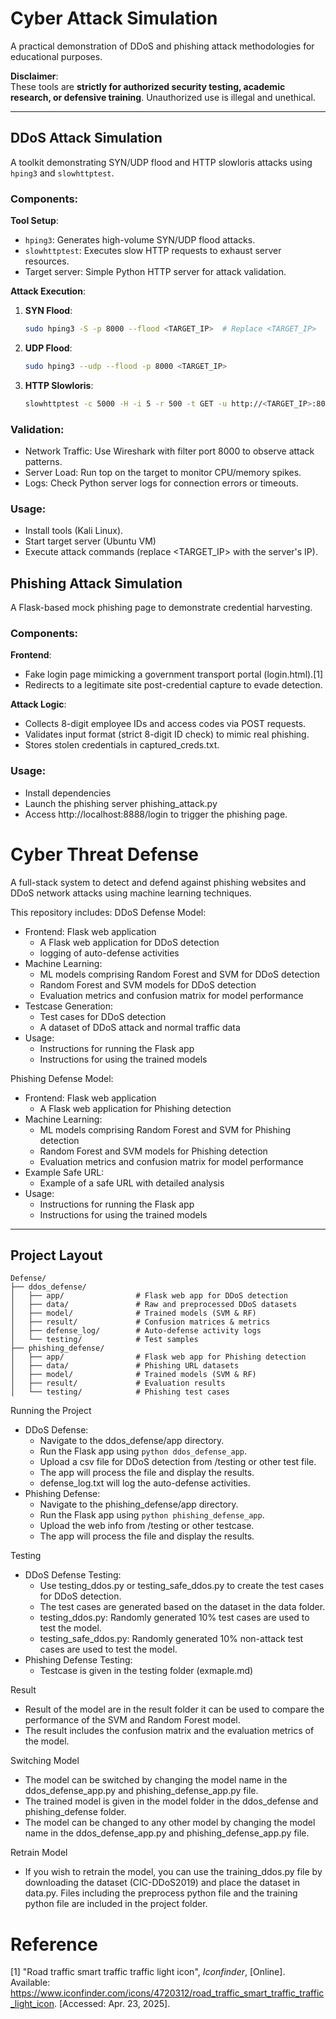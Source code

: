 # Cyber Attack Simulation  
A practical demonstration of DDoS and phishing attack methodologies for educational purposes.  

**Disclaimer**:  
These tools are **strictly for authorized security testing, academic research, or defensive training**. Unauthorized use is illegal and unethical.  

---

## DDoS Attack Simulation  
A toolkit demonstrating SYN/UDP flood and HTTP slowloris attacks using `hping3` and `slowhttptest`.  

### Components:  
**Tool Setup**:  
- `hping3`: Generates high-volume SYN/UDP flood attacks.  
- `slowhttptest`: Executes slow HTTP requests to exhaust server resources.  
- Target server: Simple Python HTTP server for attack validation. 

**Attack Execution**:  
1. **SYN Flood**:  
   ```bash  
   sudo hping3 -S -p 8000 --flood <TARGET_IP>  # Replace <TARGET_IP>
2. **UDP Flood**:
   ```bash  
   sudo hping3 --udp --flood -p 8000 <TARGET_IP>
3. **HTTP Slowloris**:
    ```bash  
   slowhttptest -c 5000 -H -i 5 -r 500 -t GET -u http://<TARGET_IP>:8000 -x 24 -p 10
 ### Validation:
- Network Traffic: Use Wireshark with filter port 8000 to observe attack patterns.
- Server Load: Run top on the target to monitor CPU/memory spikes.
- Logs: Check Python server logs for connection errors or timeouts.
 ### Usage:
 - Install tools (Kali Linux).
- Start target server (Ubuntu VM)
- Execute attack commands (replace <TARGET_IP> with the server's IP).



## Phishing Attack Simulation
A Flask-based mock phishing page to demonstrate credential harvesting.

### Components:  
**Frontend**:
- Fake login page mimicking a government transport portal (login.html).[1]
- Redirects to a legitimate site post-credential capture to evade detection.
  
**Attack Logic**:  
- Collects 8-digit employee IDs and access codes via POST requests.
- Validates input format (strict 8-digit ID check) to mimic real phishing.
- Stores stolen credentials in captured_creds.txt.
 ### Usage:
- Install dependencies
- Launch the phishing server phishing_attack.py
- Access http://localhost:8888/login to trigger the phishing page.

# Cyber Threat Defense

A full-stack system to detect and defend against phishing websites and DDoS network attacks using machine learning techniques.

This repository includes:
DDoS Defense Model:
- Frontend: Flask web application
  - A Flask web application for DDoS detection
  - logging of auto-defense activities
- Machine Learning:
  - ML models comprising Random Forest and SVM for DDoS detection
  - Random Forest and SVM models for DDoS detection
  - Evaluation metrics and confusion matrix for model performance
- Testcase Generation:
  - Test cases for DDoS detection
  - A dataset of DDoS attack and normal traffic data
- Usage:
  - Instructions for running the Flask app
  - Instructions for using the trained models


Phishing Defense Model:
- Frontend: Flask web application
  - A Flask web application for Phishing detection
- Machine Learning:
  - ML models comprising Random Forest and SVM for Phishing detection
  - Random Forest and SVM models for Phishing detection
  - Evaluation metrics and confusion matrix for model performance
- Example Safe URL:
  - Example of a safe URL with detailed analysis
- Usage:
  - Instructions for running the Flask app
  - Instructions for using the trained models
---

## Project Layout

```
Defense/
├── ddos_defense/
│   ├── app/                # Flask web app for DDoS detection
│   ├── data/               # Raw and preprocessed DDoS datasets
│   ├── model/              # Trained models (SVM & RF)
│   ├── result/             # Confusion matrices & metrics
│   ├── defense_log/        # Auto-defense activity logs
│   └── testing/            # Test samples
├── phishing_defense/
│   ├── app/                # Flask web app for Phishing detection
│   ├── data/               # Phishing URL datasets
│   ├── model/              # Trained models (SVM & RF)
│   ├── result/             # Evaluation results
│   └── testing/            # Phishing test cases
```

Running the Project
- DDoS Defense:
  - Navigate to the ddos_defense/app directory.
  - Run the Flask app using `python ddos_defense_app`.
  - Upload a csv file for DDoS detection from /testing or other test file.
  - The app will process the file and display the results.
  - defense_log.txt will log the auto-defense activities.
- Phishing Defense:
  - Navigate to the phishing_defense/app directory.
  - Run the Flask app using `python phishing_defense_app`.
  - Upload the web info from /testing or other testcase.
  - The app will process the file and display the results.

Testing
- DDoS Defense Testing:
  - Use testing_ddos.py or testing_safe_ddos.py to create the test cases for DDoS detection. 
  - The test cases are generated based on the dataset in the data folder.
  - testing_ddos.py: Randomly generated 10% test cases are used to test the model.
  - testing_safe_ddos.py: Randomly generated 10% non-attack test cases are used to test the model.
- Phishing Defense Testing:
  - Testcase is given in the testing folder (exmaple.md)

Result
  - Result of the model are in the result folder it can be used to compare the performance of the SVM and Random Forest model.
  - The result includes the confusion matrix and the evaluation metrics of the model.

Switching Model
  - The model can be switched by changing the model name in the ddos_defense_app.py and phishing_defense_app.py file.
  - The trained model is given in the model folder in the ddos_defense and phishing_defense folder.
  - The model can be changed to any other model by changing the model name in the ddos_defense_app.py and phishing_defense_app.py file.

Retrain Model 
  - If you wish to retrain the model, you can use the training_ddos.py file by downloading the 
  dataset (CIC-DDoS2019) and place the dataset in data.py.
  Files including the preprocess python file and the training python file are included in the project folder.
# Reference
[1] "Road traffic smart traffic traffic light icon", *Iconfinder*, [Online]. Available: https://www.iconfinder.com/icons/4720312/road_traffic_smart_traffic_traffic_light_icon. [Accessed: Apr. 23, 2025].

